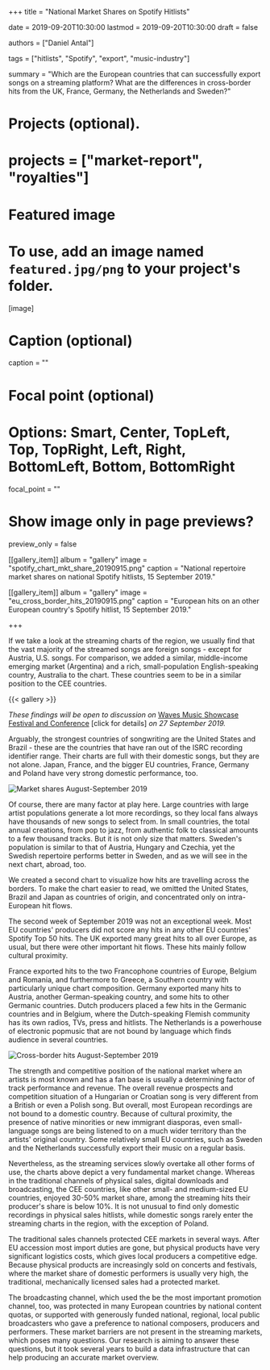 +++
title = "National Market Shares on Spotify Hitlists"

date = 2019-09-20T10:30:00
lastmod = 2019-09-20T10:30:00
draft = false

authors = ["Daniel Antal"]

tags = ["hitlists", "Spotify", "export", "music-industry"]

summary = "Which are the European countries that can successfully export songs on a streaming platform? What are the differences in cross-border hits from the UK, France, Germany, the Netherlands and Sweden?"

# Projects (optional).
# projects = ["market-report", "royalties"]

# Featured image
# To use, add an image named `featured.jpg/png` to your project's folder. 
[image]
  # Caption (optional)
  caption = ""

  # Focal point (optional)
  # Options: Smart, Center, TopLeft, Top, TopRight, Left, Right, BottomLeft, Bottom, BottomRight
  focal_point = ""

  # Show image only in page previews?
  preview_only = false

[[gallery_item]]
album = "gallery"
image = "spotify_chart_mkt_share_20190915.png"
caption = "National repertoire market shares on national Spotify hitlists, 15 September 2019."

[[gallery_item]]
album = "gallery"
image = "eu_cross_border_hits_20190915.png"
caption = "European hits on an other European country's Spotify hitlist, 15 September 2019."




+++

If we take a look at the streaming charts of the region, we usually find that the vast majority of the streamed songs are foreign songs - except for Austria, U.S. songs.  For comparison, we added a similar, middle-income emerging market (Argentina) and a rich, small-population English-speaking country, Australia to the chart. These countries seem to be in a similar position to the CEE countries.


{{< gallery >}} 

_These findings will be open to discussion on_ [Waves Music Showcase Festival and Conference](https://danielantal.eu/talk/waves_2019/) [click for details] _on 27 September 2019._

Arguably, the strongest countries of songwriting are the United States and Brazil - these are the countries that have ran out of the ISRC recording identifier range. Their charts are full with their domestic songs, but they are not alone.  Japan, France, and the bigger EU countries, France, Germany and Poland have very strong domestic performance, too.

![Market shares August-September 2019](/img/dataanimation/domestic_market_share_animation.gif)

Of course, there are many factor at play here. Large countries with large artist populations generate a lot more recordings, so they local fans always have thousands of new songs to select from.  In small countries, the total annual creations, from pop to jazz, from authentic folk to classical amounts to a few thousand tracks. But it is not only size that matters.  Sweden's population is similar to that of Austria, Hungary and Czechia, yet the Swedish repertoire performs better in Sweden, and as we will see in the next chart, abroad, too.

We created a second chart to visualize how hits are travelling across the borders. To make the chart easier to read, we omitted the United States, Brazil and Japan as countries of origin, and concentrated only on intra-European hit flows.

The second week of September 2019 was not an exceptional week. Most EU countries' producers did not score any hits in any other EU countries' Spotify Top 50 hits.  The UK exported many great hits to all over Europe, as usual, but there were other important hit flows. These hits mainly follow cultural proximity.

France exported hits to the two Francophone countries of Europe, Belgium and Romania, and furthermore to Greece, a Southern country with particularly unique chart composition. Germany exported many hits to Austria, another German-speaking country, and some hits to other Germanic countries. Dutch producers placed a few hits in the Germanic countries and in Belgium, where the Dutch-speaking Flemish community has its own radios, TVs, press and hitlists. The Netherlands is a powerhouse of electronic popmusic that are not bound by language which finds audience in several countries.

![Cross-border hits August-September 2019](/img/dataanimation/cross_border_plot-animation.gif)

The strength and competitive position of the national market where an artists is most known and has a fan base is usually a determining factor of track performance and revenue.  The overall revenue prospects and competition situation of a Hungarian or Croatian song is very different from a British or even a Polish song.  But overall, most European recordings are not bound to a domestic country. Because of cultural proximity, the presence of native minorities or new immigrant diasporas, even small-language songs are being listened to on a much wider territory than the artists' original country. Some relatively small EU countries, such as Sweden and the Netherlands successfully export their music on a regular basis.

Nevertheless, as the streaming services slowly overtake all other forms of use, the charts above depict a very fundamental market change.  Whereas in the traditional channels of physical sales, digital downloads and broadcasting, the CEE countries, like other small- and medium-sized EU countries, enjoyed 30-50% market share, among the streaming hits their producer's share is below 10%. It is not unusual to find only domestic recordings in physical sales hitlists, while domestic songs rarely enter the streaming charts in the region, with the exception of Poland.

The traditional sales channels protected CEE markets in several ways.  After EU accession most import duties are gone, but physical products have very significant logistics costs, which gives local producers a competitive edge.  Because physical products are increasingly sold on concerts and festivals, where the market share of domestic performers is usually very high, the traditional, mechanically licensed sales had a protected market.

The broadcasting channel, which used the be the most important promotion channel, too, was protected in many European countries by national content quotas, or supported with generously funded national, regional, local public broadcasters who gave a preference to national composers, producers and performers. These market barriers are not present in the streaming markets, which poses many questions. Our research is aiming to answer these questions, but it took several years to build a data infrastructure that can help producing an accurate market overview.

